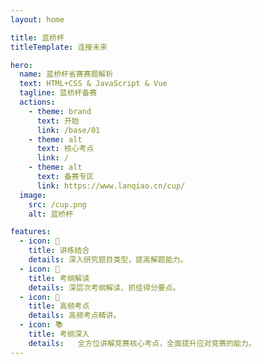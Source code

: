```yaml
---
layout: home

title: 蓝桥杯
titleTemplate: 连接未来

hero:
  name: 蓝桥杯省赛赛题解析
  text: HTML+CSS & JavaScript & Vue
  tagline: 蓝桥杯备赛
  actions:
    - theme: brand
      text: 开始
      link: /base/01
    - theme: alt
      text: 核心考点
      link: /
    - theme: alt
      text: 备赛专区
      link: https://www.lanqiao.cn/cup/
  image:
    src: /cup.png
    alt: 蓝桥杯

features:
  - icon: 🔭
    title: 讲练结合
    details: 深入研究题目类型，提高解题能力。
  - icon: 🌱
    title: 考纲解读
    details: 深层次考纲解读，抓佳得分要点。
  - icon: 🎯
    title: 高频考点
    details: 高频考点精讲。
  - icon: 📚
    title: 考纲深入
    details:   全方位讲解竞赛核心考点，全面提升应对竞赛的能力。
---
```

<style>
:root {
  --vp-home-hero-name-color: transparent;
  --vp-home-hero-name-background: -webkit-linear-gradient(120deg, #bd34fe 30%, #41d1ff);

  --vp-home-hero-image-background-image: linear-gradient(-45deg, #bd34fe 50%, #47caff 50%);
  --vp-home-hero-image-filter: blur(44px);
}

@media (min-width: 640px) {
  :root {
    --vp-home-hero-image-filter: blur(56px);
  }
}

@media (min-width: 960px) {
  :root {
    --vp-home-hero-image-filter: blur(68px);
  }
}
.VPImage.image-src{
  max-width: 256px;
  max-height: 256px;
 border-radius: 20%;
  transform:translate(-50%,-50%) skew(8deg);
  border: 10px solid #ca88f1;
  box-shadow:-12px 14px 5px  rgba(0, 0, 0, 0.5);
}
</style>
